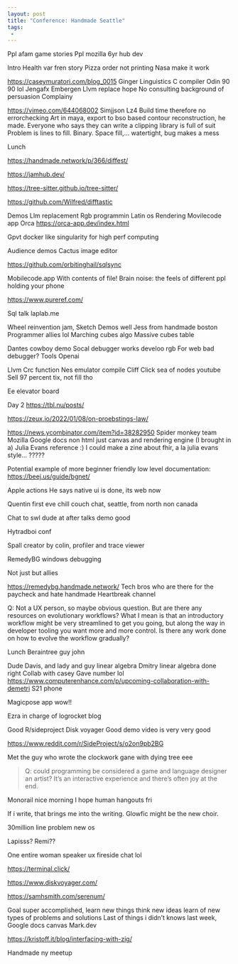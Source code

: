```yaml
---
layout: post
title: "Conference: Handmade Seattle"
tags:
 -
---
```


Ppl afam game stories
Ppl mozilla 6yr hub dev

Intro
Health var fren story
Pizza order not printing 
Nasa make it work

https://caseymuratori.com/blog_0015
Ginger
Linguistics
C compiler
Odin 90 90 lol
Jengafx
Embergen
Llvm replace hope
No consulting background of persuasion 
Complainy

https://vimeo.com/644068002
Simjjson
Lz4
Build time therefore no errorchecking
Art in maya, export to bso based contour reconstruction, he made. Everyone who says they can write a clipping library is full of suit
Problem is lines to fill. Binary. Space fill,… watertight, bug makes a mess


Lunch


https://handmade.network/p/366/diffest/

https://jamhub.dev/

https://tree-sitter.github.io/tree-sitter/

https://github.com/Wilfred/difftastic


Demos
Llm replacement
Rgb programmin
Latin os
Rendering
Movilecode app
Orca https://orca-app.dev/index.html


Gpvt docker like singularity for high perf computing

Audience demos
Cactus image editor

https://github.com/orbitinghail/sqlsync

Mobilecode.app
With contents of file! 
Brain noise: the feels of different ppl holding your phone

https://www.pureref.com/

Sql talk laplab.me

Wheel reinvention jam,
Sketch
Demos well
Jess from handmade boston
Programmer allies lol
Marching cubes algo
Massive cubes table


Dantes cowboy demo
Socal debugger works develoo rgb
For web bad debugger? Tools
Openai

Llvm
Crc function
Nes emulator compile
Cliff Click sea of nodes youtube
Sell 97 percent tix, not fill tho


Ee elevator board

Day 2
https://tbl.nu/posts/

https://zeux.io/2022/01/08/on-proebstings-law/

https://news.ycombinator.com/item?id=38282950
Spider monkey team Mozilla
Google docs non html just canvas and rendering engine
(I brought in a) Julia Evans reference :)
I could make a zine about fhir, a la julia evans style… ????? 

Potential example of more beginner friendly low level documentation: https://beej.us/guide/bgnet/

Apple actions
He says native ui is done, its web now

Quentin first eve chill couch chat, seattle, from north non canada

Chat to swl dude at after talks demo good

Hytradboi conf

Spall creator by colin, profiler and trace viewer

RemedyBG windows debugging

Not just but allies

https://remedybg.handmade.network/
Tech bros who are there for the paycheck and hate handmade
Heartbreak channel


Q: Not a UX person, so maybe obvious question. But are there any resources on evolutionary workflows? What I mean is that an introductory workflow might be very streamlined to get you going, but along the way in developer tooling you want more and more control. Is there any work done on how to evolve the workflow gradually?

Lunch
Beraintree guy john

Dude Davis, and lady and guy linear algebra
Dmitry linear algebra done right 
Collab with casey 
Gave number lol
https://www.computerenhance.com/p/upcoming-collaboration-with-demetri
S21 phone

Magicpose app wow!!

Ezra in charge of logrocket blog

Good 
R/sideproject
Disk voyager
Good demo video is very very good

https://www.reddit.com/r/SideProject/s/o2on9pb2BG

Met the guy who wrote the clockwork gane with dying tree eee

> Q: could programming be considered a game and language designer an artist? It’s an interactive experience and there’s often joy at the end.

Monorail nice morning
I hope human hangouts fri

If i write, that brings me into the writing. Glowfic might be the new choir. 

30million line problem new os

Lapisss? Remi?? 

One entire woman speaker ux fireside chat lol

https://terminal.click/

https://www.diskvoyager.com/

https://samhsmith.com/serenum/

Goal super accomplished, learn new things think new ideas learn of new types of problems and solutions
Last of things i didn’t knows last week, Google docs canvas
Mark.dev

https://kristoff.it/blog/interfacing-with-zig/

Handmade ny meetup

